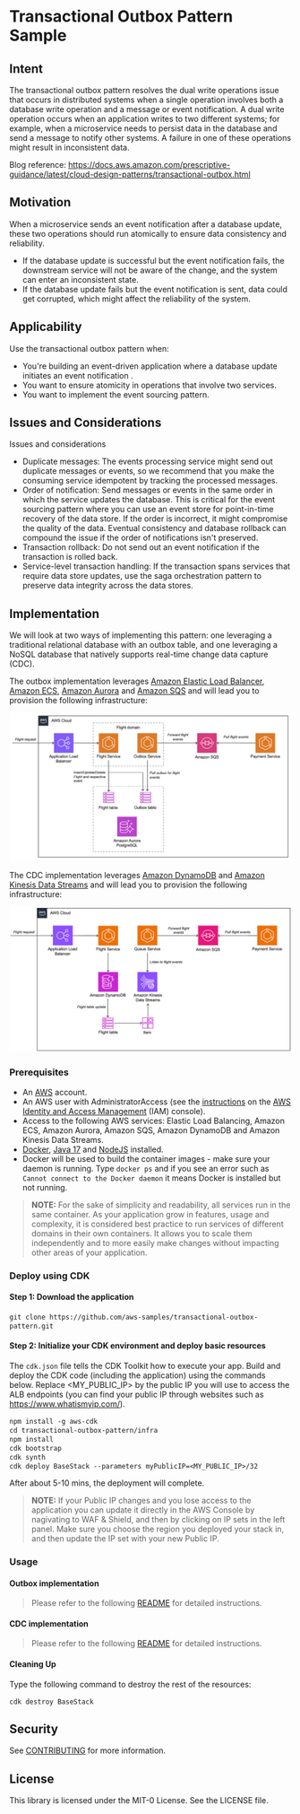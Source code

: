 # Transactional Outbox Pattern Sample

## Intent

The transactional outbox pattern resolves the dual write operations issue that occurs in distributed systems when a single operation involves both a database write operation and a message or event notification. A dual write operation occurs when an application writes to two different systems; for example, when a microservice needs to persist data in the database and send a message to notify other systems. A failure in one of these operations might result in inconsistent data.

Blog reference: https://docs.aws.amazon.com/prescriptive-guidance/latest/cloud-design-patterns/transactional-outbox.html 

## Motivation

When a microservice sends an event notification after a database update, these two operations should run atomically to ensure data consistency and reliability.
- If the database update is successful but the event notification fails, the downstream service will not be aware of the change, and the system can enter an inconsistent state.
- If the database update fails but the event notification is sent, data could get corrupted, which might affect the reliability of the system.

## Applicability

Use the transactional outbox pattern when:
- You're building an event-driven application where a database update initiates an event notification .
- You want to ensure atomicity in operations that involve two services.
- You want to implement the event sourcing pattern.

## Issues and Considerations

Issues and considerations
- Duplicate messages: The events processing service might send out duplicate messages or events, so we recommend that you make the consuming service idempotent by tracking the processed messages.
- Order of notification: Send messages or events in the same order in which the service updates the database. This is critical for the event sourcing pattern where you can use an event store for point-in-time recovery of the data store. If the order is incorrect, it might compromise the quality of the data. Eventual consistency and database rollback can compound the issue if the order of notifications isn't preserved.
- Transaction rollback: Do not send out an event notification if the transaction is rolled back.
- Service-level transaction handling: If the transaction spans services that require data store updates, use the saga orchestration pattern to preserve data integrity across the data stores.

## Implementation

We will look at two ways of implementing this pattern: one leveraging a traditional relational database with an outbox table, and one leveraging a NoSQL database that natively supports real-time change data capture (CDC).

The outbox implementation leverages [Amazon Elastic Load Balancer](https://aws.amazon.com/elasticloadbalancing/), [Amazon ECS](https://aws.amazon.com/ecs/), [Amazon Aurora](https://aws.amazon.com/rds/aurora/) and [Amazon SQS](https://aws.amazon.com/sqs/) and will lead you to provision the following infrastructure:

![Infra](img/outbox-sample-infra.png)

The CDC implementation leverages [Amazon DynamoDB](https://aws.amazon.com/dynamodb/) and [Amazon Kinesis Data Streams](https://aws.amazon.com/kinesis/data-streams/) and will lead you to provision the following infrastructure:

![InfraCDC](img/outbox-sample-cdc-infra.png)

### Prerequisites

- An [AWS](https://aws.amazon.com/) account.
- An AWS user with AdministratorAccess (see the [instructions](https://console.aws.amazon.com/iam/home#/roles%24new?step=review&commonUseCase=EC2%2BEC2&selectedUseCase=EC2&policies=arn:aws:iam::aws:policy%2FAdministratorAccess) on the [AWS Identity and Access Management](http://aws.amazon.com/iam) (IAM) console).
- Access to the following AWS services: Elastic Load Balancing, Amazon ECS, Amazon Aurora, Amazon SQS, Amazon DynamoDB and Amazon Kinesis Data Streams.
- [Docker](https://docs.docker.com/engine/install/), [Java 17](https://www.oracle.com/java/technologies/javase/jdk17-archive-downloads.html) and [NodeJS](https://nodejs.org/en) installed.
- Docker will be used to build the container images - make sure your daemon is running. Type `docker ps` and if you see an error such as `Cannot connect to the Docker daemon` it means Docker is installed but not running.

> **NOTE:** For the sake of simplicity and readability, all services run in the same container. As your application grow in features, usage and complexity, it is considered best practice to run services of different domains in their own containers. It allows you to scale them independently and to more easily make changes without impacting other areas of your application.

### Deploy using CDK

#### Step 1: Download the application

```shell
git clone https://github.com/aws-samples/transactional-outbox-pattern.git
```

#### Step 2: Initialize your CDK environment and deploy basic resources

The `cdk.json` file tells the CDK Toolkit how to execute your app. Build and deploy the CDK code (including the application) using the commands below. Replace <MY_PUBLIC_IP> by the public IP you will use to access the ALB endpoints (you can find your public IP through websites such as https://www.whatismyip.com/).

```shell
npm install -g aws-cdk
cd transactional-outbox-pattern/infra
npm install
cdk bootstrap
cdk synth
cdk deploy BaseStack --parameters myPublicIP=<MY_PUBLIC_IP>/32
```
After about 5-10 mins, the deployment will complete.

> **NOTE:** If your Public IP changes and you lose access to the application you can update it directly in the AWS Console by nagivating to WAF & Shield, and then by clicking on IP sets in the left panel. Make sure you choose the region you deployed your stack in, and then update the IP set with your new Public IP.

### Usage

#### Outbox implementation

> Please refer to the following [README](outbox-implementation/README.md) for detailed instructions.

#### CDC implementation

> Please refer to the following [README](cdc-implementation/README.md) for detailed instructions.

#### Cleaning Up

Type the following command to destroy the rest of the resources:
```shell
cdk destroy BaseStack
```

## Security

See [CONTRIBUTING](CONTRIBUTING.md#security-issue-notifications) for more information.

## License

This library is licensed under the MIT-0 License. See the LICENSE file.
